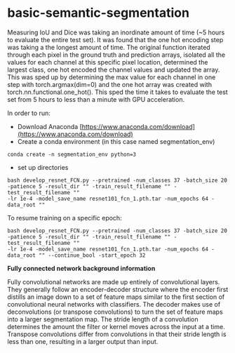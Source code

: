 # basic-semantic-segmentation
Measuring IoU and Dice was taking an inordinate amount of time (~5 hours to evaluate the entire test set). It was found that the one hot encoding step was taking a the longest amount of time. The original function iterated through each pixel in the ground truth and prediction arrays, isolated all the values for each channel at this specific pixel location, determined the largest class, one hot encoded the channel values and updated the array. This was sped up by determining the max value for each channel in one step with torch.argmax(dim=0) and the one hot array was created with torch.nn.functional.one_hot(). This sped the time it takes to evaluate the test set from 5 hours to less than a minute with GPU acceleration.

 In order to run:

- Download Anaconda [https://www.anaconda.com/download](https://www.anaconda.com/download)
- Create a conda environment (in this case named segmentation_env)
```
conda create -n segmentation_env python=3
```
- set up directories
 
 ```
bash develop_resnet_FCN.py --pretrained -num_classes 37 -batch_size 20 -patience 5 -result_dir "" -train_result_filename "" -test_result_filename ""
-lr 1e-4 -model_save_name resnet101_fcn_1.pth.tar -num_epochs 64 -data_root ""
```
To resume training on a specific epoch:
```
bash develop_resnet_FCN.py --pretrained -num_classes 37 -batch_size 20 -patience 5 -result_dir "" -train_result_filename "" -test_result_filename ""
-lr 1e-4 -model_save_name resnet101_fcn_1.pth.tar -num_epochs 64 -data_root "" --continue_bool -start_epoch 32
```

**Fully connected network background information**

Fully convolutional networks are made up entirely of convolutional layers. They generally follow an encoder-decoder structure where the encoder first distills an image down to a set of feature maps similar to the first section of convolutional neural networks with classifiers. The decoder makes use of deconvolutions (or transpose convolutions) to turn the set of feature maps into a larger segmentation map. The stride length of a convolution determines the amount the filter or kernel moves across the input at a time. Transpose convolutions differ from convolutions in that their stride length is less than one, resulting in a larger output than input.

